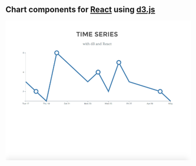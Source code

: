 Chart components for [React](http://facebook.github.io/react/) using [d3.js](http://d3js.org/)
---

![Screenshot](https://raw.githubusercontent.com/NathanielWroblewski/d3_react_chart_components/master/screen_shot.png)



